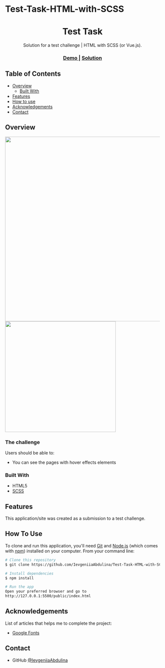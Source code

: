 # Test-Task-HTML-with-SCSS


<h1 align="center">Test Task</h1>

<div align="center">
   Solution for a test  challenge | HTML with SCSS (or Vue.js).
</div>

<div align="center">
  <h3>
    <a href="#">
      Demo
    </a>
    <span> | </span>
    <a href="#">
      Solution
    </a>
  </h3>
</div>

<!-- TABLE OF CONTENTS -->

## Table of Contents

- [Overview](#overview)
  - [Built With](#built-with)
- [Features](#features)
- [How to use](#how-to-use)
- [Acknowledgements](#acknowledgements)
- [Contact](#contact)

<!-- OVERVIEW -->

## Overview

<img src="#" width="600">
<img src="#" width="360">

### The challenge

Users should be able to: 

- You can see the pages with hover effects elements

### Built With

- HTML5
- [SCSS](https://sass-lang.com/)

## Features

This application/site was created as a submission to a test challenge.

## How To Use

To clone and run this application, you'll need [Git](https://git-scm.com) and [Node.js](https://nodejs.org/en/download/) (which comes with [npm](http://npmjs.com)) installed on your computer. From your command line:

```bash
# Clone this repository
$ git clone https://github.com/IevgeniiaAbdulina/Test-Task-HTML-with-SCSS.git

# Install dependencies
$ npm install

# Run the app
Open your preferred browser and go to
http://127.0.0.1:5500/public/index.html
```

## Acknowledgements

List of articles that helps me to complete the project:

- [Google Fonts](https://fonts.google.com/)

## Contact

- GitHub [@IevgeniiaAbdulina](https://github.com/IevgeniiaAbdulina)